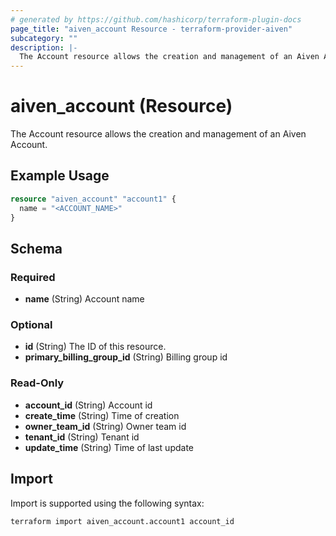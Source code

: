 ```yaml
---
# generated by https://github.com/hashicorp/terraform-plugin-docs
page_title: "aiven_account Resource - terraform-provider-aiven"
subcategory: ""
description: |-
  The Account resource allows the creation and management of an Aiven Account.
---
```


# aiven_account (Resource)

The Account resource allows the creation and management of an Aiven Account.

## Example Usage

```terraform
resource "aiven_account" "account1" {
  name = "<ACCOUNT_NAME>"
}
```

<!-- schema generated by tfplugindocs -->
## Schema

### Required

- **name** (String) Account name

### Optional

- **id** (String) The ID of this resource.
- **primary_billing_group_id** (String) Billing group id

### Read-Only

- **account_id** (String) Account id
- **create_time** (String) Time of creation
- **owner_team_id** (String) Owner team id
- **tenant_id** (String) Tenant id
- **update_time** (String) Time of last update

## Import

Import is supported using the following syntax:

```shell
terraform import aiven_account.account1 account_id
```

